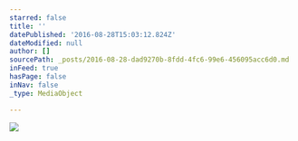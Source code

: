 ```yaml
---
starred: false
title: ''
datePublished: '2016-08-28T15:03:12.824Z'
dateModified: null
author: []
sourcePath: _posts/2016-08-28-dad9270b-8fdd-4fc6-99e6-456095acc6d0.md
inFeed: true
hasPage: false
inNav: false
_type: MediaObject

---
```

![](https://the-grid-user-content.s3-us-west-2.amazonaws.com/c9ae92b0-ade0-4932-9a2f-443d19234c85.jpg)